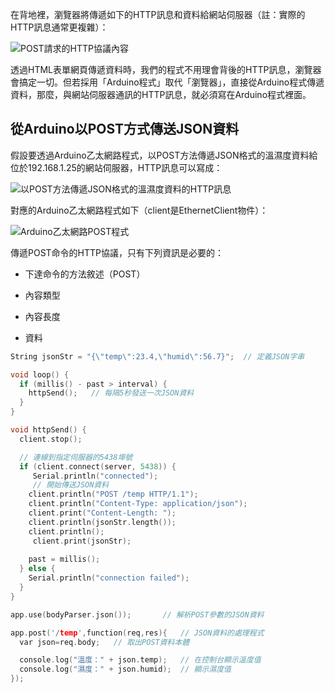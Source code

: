 在背地裡，瀏覽器將傳遞如下的HTTP訊息和資料給網站伺服器（註：實際的HTTP訊息通常更複雜）：

![POST請求的HTTP協議內容](https://swf.com.tw/images/books/IoT/post_json/http_post_2.png)

透過HTML表單網頁傳遞資料時，我們的程式不用理會背後的HTTP訊息，瀏覽器會搞定一切。但若採用「Arduino程式」取代「瀏覽器」，直接從Arduino程式傳遞資料，那麼，與網站伺服器通訊的HTTP訊息，就必須寫在Arduino程式裡面。

## 從Arduino以POST方式傳送JSON資料

假設要透過Arduino乙太網路程式，以POST方法傳遞JSON格式的溫濕度資料給位於192.168.1.25的網站伺服器，HTTP訊息可以寫成：

![以POST方法傳遞JSON格式的溫濕度資料的HTTP訊息](https://swf.com.tw/images/books/IoT/post_json/http_post_3.png)

對應的Arduino乙太網路程式如下（client是EthernetClient物件）：

![Arduino乙太網路POST程式](https://swf.com.tw/images/books/IoT/post_json/http_post_4.png)

傳遞POST命令的HTTP協議，只有下列資訊是必要的：

- 下達命令的方法敘述（POST）

- 內容類型

- 內容長度

- 資料

  

```c
String jsonStr = "{\"temp\":23.4,\"humid\":56.7}";  // 定義JSON字串

void loop() {
  if (millis() - past > interval) {
    httpSend();   // 每隔5秒發送一次JSON資料
  }
}

void httpSend() {
  client.stop();

  // 連線到指定伺服器的5438埠號
  if (client.connect(server, 5438)) {
　　　Serial.println("connected");
　　　// 開始傳送JSON資料
    client.println("POST /temp HTTP/1.1");
    client.println("Content-Type: application/json");
    client.print("Content-Length: ");
    client.println(jsonStr.length());
    client.println();
　　　client.print(jsonStr);
　　　
    past = millis();
  } else {
    Serial.println("connection failed");
  }
}

app.use(bodyParser.json());       // 解析POST參數的JSON資料

app.post('/temp',function(req,res){   // JSON資料的處理程式
  var json=req.body;   // 取出POST資料本體

  console.log("溫度：" + json.temp);   // 在控制台顯示溫度值
  console.log("濕度：" + json.humid);  // 顯示濕度值
});
```

